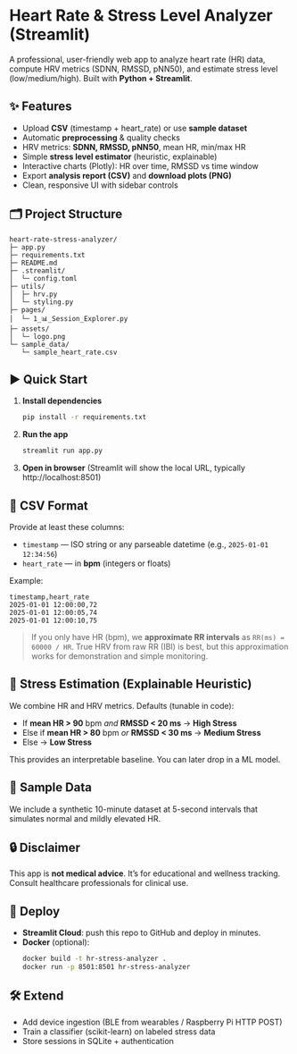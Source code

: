 # Heart Rate & Stress Level Analyzer (Streamlit)

A professional, user-friendly web app to analyze heart rate (HR) data, compute HRV metrics (SDNN, RMSSD, pNN50), and estimate stress level (low/medium/high). Built with **Python + Streamlit**.

## ✨ Features
- Upload **CSV** (timestamp + heart_rate) or use **sample dataset**
- Automatic **preprocessing** & quality checks
- HRV metrics: **SDNN, RMSSD, pNN50**, mean HR, min/max HR
- Simple **stress level estimator** (heuristic, explainable)
- Interactive charts (Plotly): HR over time, RMSSD vs time window
- Export **analysis report (CSV)** and **download plots (PNG)**
- Clean, responsive UI with sidebar controls

## 🗂️ Project Structure
```
heart-rate-stress-analyzer/
├─ app.py
├─ requirements.txt
├─ README.md
├─ .streamlit/
│  └─ config.toml
├─ utils/
│  ├─ hrv.py
│  └─ styling.py
├─ pages/
│  └─ 1_📊_Session_Explorer.py
├─ assets/
│  └─ logo.png
└─ sample_data/
   └─ sample_heart_rate.csv
```

## ▶️ Quick Start
1. **Install dependencies**
   ```bash
   pip install -r requirements.txt
   ```

2. **Run the app**
   ```bash
   streamlit run app.py
   ```

3. **Open in browser** (Streamlit will show the local URL, typically http://localhost:8501)

## 📄 CSV Format
Provide at least these columns:
- `timestamp` — ISO string or any parseable datetime (e.g., `2025-01-01 12:34:56`)
- `heart_rate` — in **bpm** (integers or floats)

Example:
```csv
timestamp,heart_rate
2025-01-01 12:00:00,72
2025-01-01 12:00:05,74
2025-01-01 12:00:10,75
```

> If you only have HR (bpm), we **approximate RR intervals** as `RR(ms) = 60000 / HR`. True HRV from raw RR (IBI) is best, but this approximation works for demonstration and simple monitoring.

## 🧠 Stress Estimation (Explainable Heuristic)
We combine HR and HRV metrics. Defaults (tunable in code):
- If **mean HR > 90** bpm _and_ **RMSSD < 20 ms** → **High Stress**
- Else if **mean HR > 80** bpm _or_ **RMSSD < 30 ms** → **Medium Stress**
- Else → **Low Stress**

This provides an interpretable baseline. You can later drop in a ML model.

## 🧪 Sample Data
We include a synthetic 10-minute dataset at 5-second intervals that simulates normal and mildly elevated HR.

## 🔒 Disclaimer
This app is **not medical advice**. It’s for educational and wellness tracking. Consult healthcare professionals for clinical use.

## 🚀 Deploy
- **Streamlit Cloud**: push this repo to GitHub and deploy in minutes.
- **Docker** (optional):
  ```bash
  docker build -t hr-stress-analyzer .
  docker run -p 8501:8501 hr-stress-analyzer
  ```

## 🛠️ Extend
- Add device ingestion (BLE from wearables / Raspberry Pi HTTP POST)
- Train a classifier (scikit-learn) on labeled stress data
- Store sessions in SQLite + authentication
```

